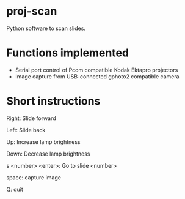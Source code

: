 # proj-scan
Python software to scan slides.

# Functions implemented
* Serial port control of Pcom compatible Kodak Ektapro projectors
* Image capture from USB-connected gphoto2 compatible camera

# Short instructions

Right: Slide forward

Left: Slide back

Up: Increase lamp brightness

Down: Decrease lamp brightness

s \<number\> \<enter\>: Go to slide \<number\>

space: capture image

Q: quit
